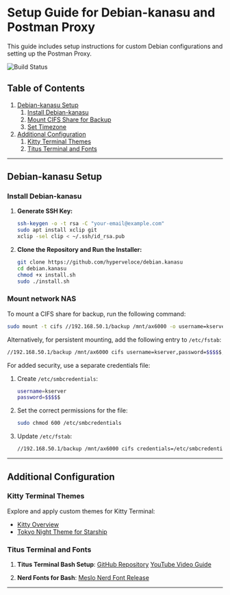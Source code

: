 
# Setup Guide for Debian-kanasu and Postman Proxy

This guide includes setup instructions for custom Debian configurations and setting up the Postman Proxy.

![Build Status](https://img.shields.io/badge/build-passing-brightgreen)  <!-- Optional Badge for Build Status -->

## Table of Contents

1. [Debian-kanasu Setup](#debian-kanasu-setup)
    1. [Install Debian-kanasu](#install-debian-kanasu)
    2. [Mount CIFS Share for Backup](#mount-cifs-share-for-backup)
    3. [Set Timezone](#set-timezone)
3. [Additional Configuration](#additional-configuration)
    1. [Kitty Terminal Themes](#kitty-terminal-themes)
    2. [Titus Terminal and Fonts](#titus-terminal-and-fonts)

---

## Debian-kanasu Setup

### Install Debian-kanasu

1. **Generate SSH Key:**

    ```bash
    ssh-keygen -o -t rsa -C "your-email@example.com"
    sudo apt install xclip git
    xclip -sel clip < ~/.ssh/id_rsa.pub
    ```

2. **Clone the Repository and Run the Installer:**

    ```bash
    git clone https://github.com/hyperveloce/debian.kanasu
    cd debian.kanasu
    chmod +x install.sh
    sudo ./install.sh
    ```

### Mount network NAS

To mount a CIFS share for backup, run the following command:

```bash
sudo mount -t cifs //192.168.50.1/backup /mnt/ax6000 -o username=kserver,password=$$$$$,vers=2.0,uid=1000,gid=1000,iocharset=utf8
```

Alternatively, for persistent mounting, add the following entry to `/etc/fstab`:

```bash
//192.168.50.1/backup /mnt/ax6000 cifs username=kserver,password=$$$$$,vers=2.0,uid=1000,gid=1000,iocharset=utf8 0 0
```

For added security, use a separate credentials file:

1. Create `/etc/smbcredentials`:

    ```bash
    username=kserver
    password=$$$$$
    ```

2. Set the correct permissions for the file:

    ```bash
    sudo chmod 600 /etc/smbcredentials
    ```

3. Update `/etc/fstab`:

    ```bash
    //192.168.50.1/backup /mnt/ax6000 cifs credentials=/etc/smbcredentials,vers=2.0,uid=1000,gid=1000,iocharset=utf8 0 0
    ```

---

## Additional Configuration

### Kitty Terminal Themes

Explore and apply custom themes for Kitty Terminal:

- [Kitty Overview](https://sw.kovidgoyal.net/kitty/overview/)
- [Tokyo Night Theme for Starship](https://starship.rs/presets/tokyo-night.html)

### Titus Terminal and Fonts

1. **Titus Terminal Bash Setup**:
   [GitHub Repository](https://github.com/ChrisTitusTech/mybash)
   [YouTube Video Guide](https://www.youtube.com/watch?v=XK7gal3Wrtk)

2. **Nerd Fonts for Bash**:
   [Meslo Nerd Font Release](https://github.com/ryanoasis/nerd-fonts/releases/download/v3.1.1/Meslo.zip)

---
